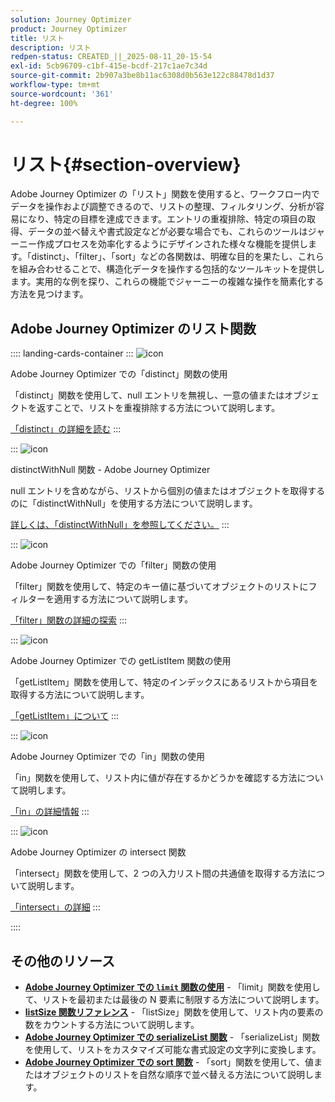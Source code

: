```yaml
---
solution: Journey Optimizer
product: Journey Optimizer
title: リスト
description: リスト
redpen-status: CREATED_||_2025-08-11_20-15-54
exl-id: 5cb96709-c1bf-415e-bcdf-217c1ae7c34d
source-git-commit: 2b907a3be8b11ac6308d0b563e122c88478d1d37
workflow-type: tm+mt
source-wordcount: '361'
ht-degree: 100%

---
```


# リスト{#section-overview}

Adobe Journey Optimizer の「リスト」関数を使用すると、ワークフロー内でデータを操作および調整できるので、リストの整理、フィルタリング、分析が容易になり、特定の目標を達成できます。エントリの重複排除、特定の項目の取得、データの並べ替えや書式設定などが必要な場合でも、これらのツールはジャーニー作成プロセスを効率化するようにデザインされた様々な機能を提供します。「distinct」、「filter」、「sort」などの各関数は、明確な目的を果たし、これらを組み合わせることで、構造化データを操作する包括的なツールキットを提供します。実用的な例を探り、これらの機能でジャーニーの複雑な操作を簡素化する方法を見つけます。

## Adobe Journey Optimizer のリスト関数

:::: landing-cards-container
:::
![icon](https://cdn.experienceleague.adobe.com/icons/code-branch.svg)

Adobe Journey Optimizer での「distinct」関数の使用

「distinct」関数を使用して、null エントリを無視し、一意の値またはオブジェクトを返すことで、リストを重複排除する方法について説明します。

[「distinct」の詳細を読む](../using/building-journeys/functions/functiondistinct.md)
:::

:::
![icon](https://cdn.experienceleague.adobe.com/icons/code-branch.svg)

distinctWithNull 関数 - Adobe Journey Optimizer

null エントリを含めながら、リストから個別の値またはオブジェクトを取得するのに「distinctWithNull」を使用する方法について説明します。

[詳しくは、「distinctWithNull」を参照してください。](../using/building-journeys/functions/functiondistinctwithnull.md)
:::

:::
![icon](https://cdn.experienceleague.adobe.com/icons/code-branch.svg)

Adobe Journey Optimizer での「filter」関数の使用

「filter」関数を使用して、特定のキー値に基づいてオブジェクトのリストにフィルターを適用する方法について説明します。

[「filter」関数の詳細の探索](../using/building-journeys/functions/functionfilter.md)
:::

:::
![icon](https://cdn.experienceleague.adobe.com/icons/code-branch.svg)

Adobe Journey Optimizer での getListItem 関数の使用

「getListItem」関数を使用して、特定のインデックスにあるリストから項目を取得する方法について説明します。

[「getListItem」について](../using/building-journeys/functions/functiongetlistitem.md)
:::

:::
![icon](https://cdn.experienceleague.adobe.com/icons/code-branch.svg)

Adobe Journey Optimizer での「in」関数の使用

「in」関数を使用して、リスト内に値が存在するかどうかを確認する方法について説明します。

[「in」の詳細情報](../using/building-journeys/functions/functionin.md)
:::

:::
![icon](https://cdn.experienceleague.adobe.com/icons/code-branch.svg)

Adobe Journey Optimizer の intersect 関数

「intersect」関数を使用して、2 つの入力リスト間の共通値を取得する方法について説明します。

[「intersect」の詳細](../using/building-journeys/functions/functionintersect.md)
:::

::::


## その他のリソース

- **[Adobe Journey Optimizer での `limit` 関数の使用](../using/building-journeys/functions/functionlimit.md)** - 「limit」関数を使用して、リストを最初または最後の N 要素に制限する方法について説明します。
- **[listSize 関数リファレンス](../using/building-journeys/functions/functionlistsize.md)** - 「listSize」関数を使用して、リスト内の要素の数をカウントする方法について説明します。
- **[Adobe Journey Optimizer での serializeList 関数](../using/building-journeys/functions/functionserializelist.md)** - 「serializeList」関数を使用して、リストをカスタマイズ可能な書式設定の文字列に変換します。
- **[Adobe Journey Optimizer での sort 関数](../using/building-journeys/functions/functionsort.md)** - 「sort」関数を使用して、値またはオブジェクトのリストを自然な順序で並べ替える方法について説明します。
